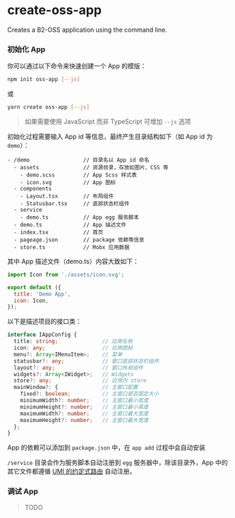 # create-oss-app

Creates a B2-OSS application using the command line.

### 初始化 App
你可以通过以下命令来快速创建一个 App 的模版：

```bash
npm init oss-app [--js]
```
或
```bash
yarn create oss-app [--js]
```

> 如果需要使用 JavaScript 而非 TypeScript 可增加 `--js` 选项

初始化过程需要输入 App id 等信息，最终产生目录结构如下（如 App id 为 `demo`）：

```
- /demo                 // 目录名以 App id 命名
  - assets              // 资源目录，存放如图片、CSS 等
    - demo.scss         // App Scss 样式表
    - icon.svg          // App 图标
  - components
    - Layout.tsx        // 布局组件
    - Statusbar.tsx     // 底部状态栏组件
  - service
    - demo.ts           // App egg 服务脚本
  - demo.ts             // App 描述文件
  - index.tsx           // 首页
  - pageage.json        // package 依赖等信息
  - store.ts            // Mobx 应用数据
```

其中 App 描述文件（demo.ts）内容大致如下：

```js
import Icon from './assets/icon.svg';

export default ({
  title: 'Demo App',
  icon: Icon,
});
```

以下是描述项目的接口类：
```ts
interface IAppConfig {
  title: string;              // 应用名称
  icon: any;                  // 应用图标
  menu?: Array<IMenuItem>;    // 菜单
  statusbar?: any;            // 窗口底部状态栏组件
  layout?: any;               // 窗口布局组件
  widgets?: Array<IWidget>;   // Widgets
  store?: any;                // 应用内 store
  mainWindow?: {              // 主窗口配置
    fixed?: boolean;          // 主窗口是否固定大小
    minimumWidth?: number;    // 主窗口最小宽度
    minimumHeight?: number;   // 主窗口最小高度
    maximumWidth?: number;    // 主窗口最大宽度
    maximumHeight?: number;   // 主窗口最大宽度
  };
}
```

App 的依赖可以添加到 `package.json` 中，在 `app add` 过程中会自动安装

`/service` 目录会作为服务脚本自动注册到 `egg` 服务器中，除该目录外，App 中的其它文件都遵循 [UMI 的约定式路由](https://umijs.org/zh-CN/docs/convention-routing) 自动注册。

### 调试 App

> TODO
